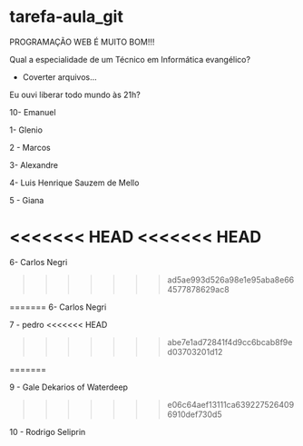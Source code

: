 # tarefa-aula_git

PROGRAMAÇÃO WEB É MUITO BOM!!!

Qual a especialidade de um Técnico em Informática evangélico?
- Coverter arquivos...

Eu ouvi liberar todo mundo às 21h?

10- Emanuel

1- Glenio

2 - Marcos

3- Alexandre

4- Luis Henrique Sauzem de Mello

5 - Giana

<<<<<<< HEAD
<<<<<<< HEAD
=======
6- Carlos Negri
>>>>>>> ad5ae993d526a98e1e95aba8e664577878629ac8

=======
6- Carlos Negri

7 - pedro
<<<<<<< HEAD
>>>>>>> abe7e1ad72841f4d9cc6bcab8f9ed03703201d12

=======

9 - Gale Dekarios of Waterdeep 
>>>>>>> e06c64aef13111ca6392275264096910def730d5

10 - Rodrigo Seliprin